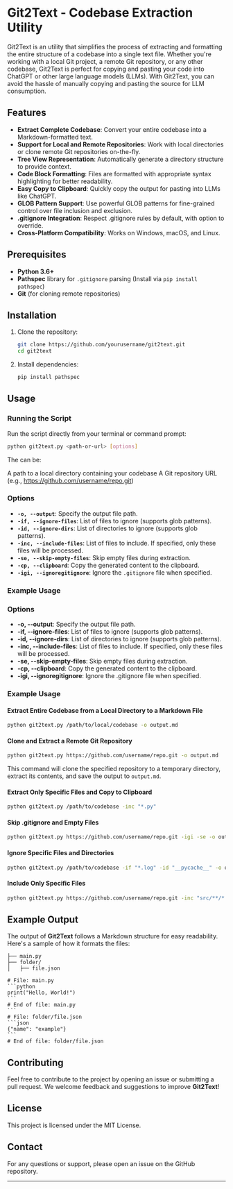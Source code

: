 # Git2Text - Codebase Extraction Utility

Git2Text is an utility that simplifies the process of extracting and formatting the entire structure of a codebase into a single text file. Whether you're working with a local Git project, a remote Git repository, or any other codebase, Git2Text is perfect for copying and pasting your code into ChatGPT or other large language models (LLMs). With Git2Text, you can avoid the hassle of manually copying and pasting the source for LLM consumption.

## Features

- **Extract Complete Codebase**: Convert your entire codebase into a Markdown-formatted text.
- **Support for Local and Remote Repositories**: Work with local directories or clone remote Git repositories on-the-fly.
- **Tree View Representation**: Automatically generate a directory structure to provide context.
- **Code Block Formatting**: Files are formatted with appropriate syntax highlighting for better readability.
- **Easy Copy to Clipboard**: Quickly copy the output for pasting into LLMs like ChatGPT.
- **GLOB Pattern Support**: Use powerful GLOB patterns for fine-grained control over file inclusion and exclusion.
- **.gitignore Integration**: Respect .gitignore rules by default, with option to override.
- **Cross-Platform Compatibility**: Works on Windows, macOS, and Linux.
  
## Prerequisites

- **Python 3.6+**
- **Pathspec** library for `.gitignore` parsing (Install via `pip install pathspec`)
- **Git** (for cloning remote repositories)

## Installation

1. Clone the repository:
   ```bash
   git clone https://github.com/yourusername/git2text.git
   cd git2text
   ```
2. Install dependencies:
   ```bash
   pip install pathspec
   ```

## Usage

### Running the Script

Run the script directly from your terminal or command prompt:

```bash
python git2text.py <path-or-url> [options]
```

The <path-or-url> can be:

A path to a local directory containing your codebase
A Git repository URL (e.g., https://github.com/username/repo.git)

### Options

- **`-o, --output`**: Specify the output file path.
- **`-if, --ignore-files`**: List of files to ignore (supports glob patterns).
- **`-id, --ignore-dirs`**: List of directories to ignore (supports glob patterns).
- **`-inc, --include-files`**: List of files to include. If specified, only these files will be processed.
- **`-se, --skip-empty-files`**: Skip empty files during extraction.
- **`-cp, --clipboard`**: Copy the generated content to the clipboard.
- **`-igi, --ignoregitignore`**: Ignore the `.gitignore` file when specified.

### Example Usage

### Options

- **-o, --output**: Specify the output file path.
- **-if, --ignore-files**: List of files to ignore (supports glob patterns).
- **-id, --ignore-dirs**: List of directories to ignore (supports glob patterns).
- **-inc, --include-files**: List of files to include. If specified, only these files will be processed.
- **-se, --skip-empty-files**: Skip empty files during extraction.
- **-cp, --clipboard**: Copy the generated content to the clipboard.
- **-igi, --ignoregitignore**: Ignore the .gitignore file when specified.

### Example Usage

#### Extract Entire Codebase from a Local Directory to a Markdown File

```bash
python git2text.py /path/to/local/codebase -o output.md
```

#### Clone and Extract a Remote Git Repository

```bash
python git2text.py https://github.com/username/repo.git -o output.md
```

This command will clone the specified repository to a temporary directory, extract its contents, and save the output to `output.md`.

#### Extract Only Specific Files and Copy to Clipboard

```bash
python git2text.py /path/to/codebase -inc "*.py"
```

#### Skip .gitignore and Empty Files

```bash
python git2text.py https://github.com/username/repo.git -igi -se -o output.md
```

#### Ignore Specific Files and Directories

```bash
python git2text.py /path/to/codebase -if "*.log" -id "__pycache__" -o output.md
```

#### Include Only Specific Files

```bash
python git2text.py https://github.com/username/repo.git -inc "src/**/*.py" -o output.md
```

## Example Output

The output of **Git2Text** follows a Markdown structure for easy readability. Here's a sample of how it formats the files:
````
├── main.py
├── folder/
│   ├── file.json

# File: main.py
```python
print("Hello, World!")
```
# End of file: main.py
```
# File: folder/file.json
```json
{"name": "example"}  
```
# End of file: folder/file.json
````

## Contributing

Feel free to contribute to the project by opening an issue or submitting a pull request. We welcome feedback and suggestions to improve **Git2Text**!

## License

This project is licensed under the MIT License.

## Contact

For any questions or support, please open an issue on the GitHub repository.

---


